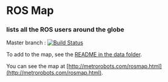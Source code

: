 # ROS Map
### lists all the ROS users around the globe

Master branch :
[![Build Status](https://travis-ci.org/DLu/ros_map.svg?branch=main)](https://travis-ci.org/DLu/ros_map)

To add to the map, see the [README in the data folder](data/README.md).

You can see the map at [http://metrorobots.com/rosmap.html](http://metrorobots.com/rosmap.html).
